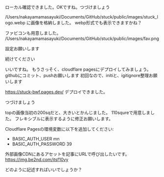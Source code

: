 ローカル確認できました。OKですね。つづけましょう

/Users/nakayamamasayuki/Documents/GitHub/stuck/public/images/stuck_logo.webp
に画像を格納しました。
webp形式でも表示できますかね？

ファビコンも用意しました。
/Users/nakayamamasayuki/Documents/GitHub/stuck/public/images/fav.png

設定お願いします

続けてください

いいですね。
もうさっそく、cloudflare pagesにデプロイしてみましょう。
githubにコミット、pushお願いします
初回なので、initiと、igitignore整理お願いします


https://stuck-bwf.pages.dev/
デプロイできました。

つづけましょう


topの画像当初の200sqだと、大きいとかんじました。
110squreで用意しました。
フレキシブルに表示するように修正お願いします。



  Cloudflare Pagesの環境変数に以下を追加してください:
  - BASIC_AUTH_USER mn
  - BASIC_AUTH_PASSWORD 39


外部画像CDNにあるアセットを記事にURLで呼び出したいです。
https://img.be2nd.com/itsf10vy  

どのように記述すればいいでしょうか？
